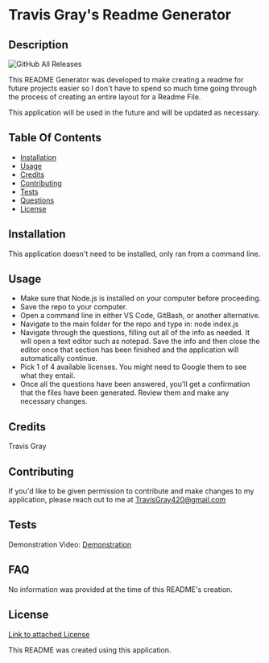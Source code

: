
# Travis Gray's Readme Generator

## Description

![GitHub All Releases](https://img.shields.io/github/downloads/teknix420/TG-Readme-Generator/total?style=social)

This README Generator was developed to make creating a readme for future projects easier so I don't have to spend so much time going through the process of creating an entire layout for a Readme File.

This application will be used in the future and will be updated as necessary.
            
## Table Of Contents

* [Installation](#installation)
* [Usage](#usage)
* [Credits](#credits)
* [Contributing](#contributing)
* [Tests](#tests)
* [Questions](#questions)
* [License](#license)
            
## Installation
            
This application doesn't need to be installed, only ran from a command line.
            
## Usage
            
- Make sure that Node.js is installed on your computer before proceeding.
- Save the repo to your computer.
- Open a command line in either VS Code, GitBash, or another alternative.
- Navigate to the main folder for the repo and type in:
	node index.js
- Navigate through the questions, filling out all of the info as needed. It will open a text editor such as notepad. Save the info and then close the editor once that section has been finished and the application will automatically continue.
- Pick 1 of 4 available licenses. You might need to Google them to see what they entail.
- Once all the questions have been answered, you'll get a confirmation that the files have been generated. Review them and make any necessary changes.
            
## Credits
            
Travis Gray
            
## Contributing
            
If you'd like to be given permission to contribute and make changes to my application, please reach out to me at TravisGray420@gmail.com
            
## Tests
            
Demonstration Video:
[Demonstration](https://drive.google.com/file/d/1SBn3cqR9PT2oP5YxdhocoL3Pefpa-G_j/view)
            
## FAQ
            
No information was provided at the time of this README's creation.
            
## License
            
[Link to attached License](./license.md)
    
This README was created using this application.